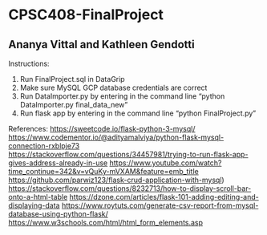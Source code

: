 # CPSC408-FinalProject
## Ananya Vittal and Kathleen Gendotti

Instructions:
1. Run FinalProject.sql in DataGrip 
2. Make sure MySQL GCP database credentials are correct
3. Run DataImporter.py by entering in the command line “python DataImporter.py final_data_new”
4. Run flask app by entering in the command line “python FinalProject.py” 

References:
https://sweetcode.io/flask-python-3-mysql/
https://www.codementor.io/@adityamalviya/python-flask-mysql-connection-rxblpje73
https://stackoverflow.com/questions/34457981/trying-to-run-flask-app-gives-address-already-in-use
https://www.youtube.com/watch?time_continue=342&v=vQuKy-mVXAM&feature=emb_title
https://github.com/parwiz123/flask-crud-application-with-mysql)
https://stackoverflow.com/questions/8232713/how-to-display-scroll-bar-onto-a-html-table
https://dzone.com/articles/flask-101-adding-editing-and-displaying-data
https://www.roytuts.com/generate-csv-report-from-mysql-database-using-python-flask/
https://www.w3schools.com/html/html_form_elements.asp
